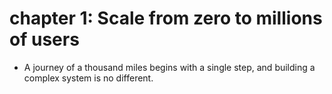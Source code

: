 # chapter 1: Scale from zero to millions of users
* A journey of a thousand miles begins with a single step, and building a complex system is no different.